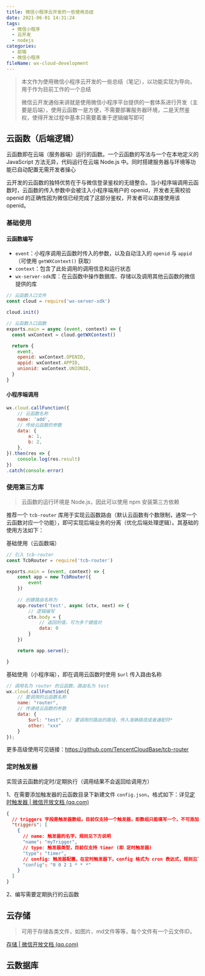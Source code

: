 ```yaml
---
title: 微信小程序云开发的一些使用总结
date: 2021-06-01 14:31:24
tags:
  - 微信小程序
  - 云开发
  - nodejs
categories:
  - 前端
  - 微信小程序
fileName: wx-cloud-development
---
```


> 本文作为使用微信小程序云开发的一些总结（笔记），以功能实现为导向，用于作为目前工作的一个总结
>
> 微信云开发通俗来讲就是使用微信小程序平台提供的一套体系进行开发（主要是后端），使用云函数一是方便，不需要部署服务器环境，二是天然鉴权，使得开发过程中基本只需要着重于逻辑编写即可

## 云函数（后端逻辑）

云函数即在云端（服务器端）运行的函数。一个云函数的写法与一个在本地定义的 JavaScript 方法无异，代码运行在云端 Node.js 中。同时搭建服务器与环境等功能已自动配置无需开发者操心

云开发的云函数的独特优势在于与微信登录鉴权的无缝整合。当小程序端调用云函数时，云函数的传入参数中会被注入小程序端用户的 openid，开发者无需校验 openid 的正确性因为微信已经完成了这部分鉴权，开发者可以直接使用该 openid。

### 基础使用

#### 云函数编写

* `event`：小程序调用云函数时传入的参数，以及自动注入的 `openid` 与 `appid`（可使用 `getWXContext()` 获取）
* `context`：包含了此处调用的调用信息和运行状态
* `wx-server-sdk`库：在云函数中操作数据库、存储以及调用其他云函数的微信提供的库

```javascript
// 云函数入口文件
const cloud = require('wx-server-sdk')

cloud.init()

// 云函数入口函数
exports.main = async (event, context) => {
  const wxContext = cloud.getWXContext()

  return {
    event,
    openid: wxContext.OPENID,
    appid: wxContext.APPID,
    unionid: wxContext.UNIONID,
  }
}
```

#### 小程序端调用

```javascript
wx.cloud.callFunction({
    // 云函数名称
    name: 'add',
    // 传给云函数的参数
    data: {
        a: 1,
        b: 2,
    },
}).then(res => {
    console.log(res.result)
})
.catch(console.error)
```

### 使用第三方库

> 云函数的运行环境是 Node.js，因此可以使用 npm 安装第三方依赖

推荐一个 `tcb-router` 库用于实现云函数路由（默认云函数有个数限制，通常一个云函数对应一个功能），即可实现后端业务的分离（优化后端处理逻辑）。其基础的使用方法如下：

基础使用（云函数端）

```javascript
// 引入 tcb-router
const TcbRouter = require('tcb-router')

exports.main = (event, context) => {
    const app = new TcbRouter({
        event
    })
  
    // 创建路由名称为 
    app.router('test', async (ctx, next) => {
        // 逻辑编写
        ctx.body = {
            // 返回的值，可为多个键值对
            data: 0
        }
    })

    return app.serve();

}
```

基础使用（小程序端），即在调用云函数时使用 `$url` 传入路由名称

```javascript
// 调用名为 router 的云函数，路由名为 test
wx.cloud.callFunction({
    // 要调用的云函数名称
    name: "router",
    // 传递给云函数的参数
    data: {
        $url: "test", // 要调用的路由的路径，传入准确路径或者通配符*
        other: "xxx"
    }
});
```

更多高级使用可见链接：https://github.com/TencentCloudBase/tcb-router

### 定时触发器

实现该云函数的定时/定期执行（调用结果不会返回给调用方）

1、在需要添加触发器的云函数目录下新建文件 `config.json`，格式如下：详见[定时触发器 | 微信开放文档 (qq.com)](https://developers.weixin.qq.com/miniprogram/dev/wxcloud/guide/functions/triggers.html)

```json
{
  // triggers 字段是触发器数组，目前仅支持一个触发器，即数组只能填写一个，不可添加多个
  "triggers": [
    {
      // name: 触发器的名字，规则见下方说明
      "name": "myTrigger",
      // type: 触发器类型，目前仅支持 timer (即 定时触发器)
      "type": "timer",
      // config: 触发器配置，在定时触发器下，config 格式为 cron 表达式，规则见下方说明
      "config": "0 0 2 1 * * *"
    }
  ]
}
```

2、编写需要定期执行的云函数

## 云存储

> 可用于存储各类文件，如图片、md文件等等，每个文件有一个云文件ID，

[存储 | 微信开放文档 (qq.com)](https://developers.weixin.qq.com/miniprogram/dev/wxcloud/guide/storage.html)

## 云数据库



